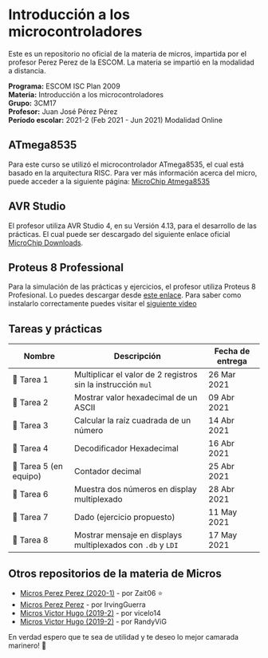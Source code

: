 # Introducción a los microcontroladores
Este es un repositorio no oficial de la materia de micros, impartida por el profesor Perez Perez de la ESCOM. La materia se impartió en la modalidad a distancia.  

**Programa:** ESCOM ISC Plan 2009  
**Materia:** Introducción a los microcontroladores  
**Grupo:** 3CM17  
**Profesor:** Juan José Pérez Pérez  
**Período escolar:** 2021-2 (Feb 2021 - Jun 2021) Modalidad Online  

## ATmega8535
Para este curso se utilizó el microcontrolador ATmega8535, el cual está basado en la arquitectura RISC. Para ver más información acerca del micro, puede acceder a la siguiente página: [MicroChip Atmega8535](https://www.microchip.com/wwwproducts/en/ATmega8535)

## AVR Studio
El profesor utiliza AVR Studio 4, en su Versión 4.13, para el desarrollo de las prácticas. El cual puede ser descargado del siguiente enlace oficial [MicroChip Downloads](https://www.microchip.com/mplab/avr-support/avr-and-sam-downloads-archive).

## Proteus 8 Professional
Para la simulación de las prácticas y ejercicios, el profesor utiliza Proteus 8 Profesional. Lo puedes descargar desde [este enlace](https://drive.google.com/file/d/1xpweVqvqQugloYkt7xuNSiQNoQ9ARY2f/view). Para saber como instalarlo correctamente puedes visitar el [siguiente video](https://youtu.be/Rru48DApb_o)

## Tareas y prácticas
| Nombre | Descripción | Fecha de entrega |
|---|---|---|
📝 Tarea 1 | Multiplicar el valor de 2 registros sin la instrucción `mul` | 26 Mar 2021
📝 Tarea 2 | Mostrar valor hexadecimal de un ASCII | 09 Abr 2021
📝 Tarea 3 | Calcular la raíz cuadrada de un número | 14 Abr 2021
📝 Tarea 4 | Decodificador Hexadecimal | 16 Abr 2021
📝 Tarea 5 (en equipo) | Contador decimal | 25 Abr 2021
📝 Tarea 6 | Muestra dos números en display multiplexado | 28 Abr 2021
📝 Tarea 7 | Dado (ejercicio propuesto) | 11 May 2021
📝 Tarea 8 | Mostrar mensaje en displays multiplexados con `.db` y `LDI` | 17 May 2021

## Otros repositorios de la materia de Micros 
- [Micros Perez Perez (2020-1)](https://github.com/Zait06/Microcontroladores-ESCOM) - por Zait06 ⭐
- [Micros Perez Perez](https://github.com/IrvingGuerra/Introduccion-a-los-Microcontroladores) - por IrvingGuerra
- [Micros Victor Hugo (2019-2)](https://github.com/vicleo14/MicrosVH) - por vicelo14
- [Micros Victor Hugo (2019-2)](https://github.com/RandyViG/Microcontroladores) - por RandyViG

En verdad espero que te sea de utilidad y te deseo lo mejor camarada marinero! 💛
